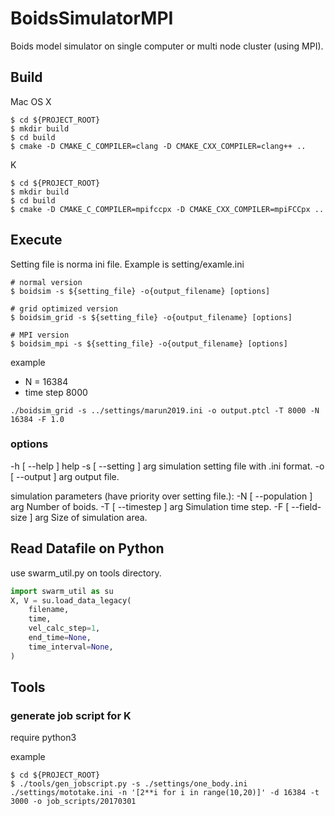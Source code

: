 # BoidsSimulatorMPI

Boids model simulator on single computer or multi node cluster (using MPI).

## Build

Mac OS X
```
$ cd ${PROJECT_ROOT}
$ mkdir build
$ cd build
$ cmake -D CMAKE_C_COMPILER=clang -D CMAKE_CXX_COMPILER=clang++ ..
```

K
```
$ cd ${PROJECT_ROOT}
$ mkdir build
$ cd build
$ cmake -D CMAKE_C_COMPILER=mpifccpx -D CMAKE_CXX_COMPILER=mpiFCCpx ..
```

## Execute

Setting file is norma ini file. Example is setting/examle.ini

```
# normal version
$ boidsim -s ${setting_file} -o{output_filename} [options]

# grid optimized version
$ boidsim_grid -s ${setting_file} -o{output_filename} [options]

# MPI version
$ boidsim_mpi -s ${setting_file} -o{output_filename} [options]
```

example

- N = 16384
- time step 8000

```
./boidsim_grid -s ../settings/marun2019.ini -o output.ptcl -T 8000 -N 16384 -F 1.0
```


### options
-h [ --help ]            help
-s [ --setting ] arg     simulation setting file with .ini format.
-o [ --output ] arg      output file.

simulation parameters (have priority over setting file.):
-N [ --population ] arg  Number of boids.
-T [ --timestep ] arg    Simulation time step.
-F [ --field-size ] arg  Size of simulation area.


## Read Datafile on Python

use swarm_util.py on tools directory.

```python
import swarm_util as su
X, V = su.load_data_legacy(
    filename,
    time,
    vel_calc_step=1,
    end_time=None,
    time_interval=None,
)
```

## Tools

### generate job script for K

require python3

example
```
$ cd ${PROJECT_ROOT}
$ ./tools/gen_jobscript.py -s ./settings/one_body.ini ./settings/mototake.ini -n '[2**i for i in range(10,20)]' -d 16384 -t 3000 -o job_scripts/20170301
```
